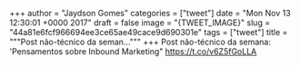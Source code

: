 
+++
author = "Jaydson Gomes"
categories = ["tweet"]
date = "Mon Nov 13 12:30:01 +0000 2017"
draft = false
image = "{TWEET_IMAGE}"
slug = "44a81e6fcf966694ee3ce65ae49cace9d690301e"
tags = ["tweet"]
title = """Post não-técnico da seman..."""
+++
Post não-técnico da semana: 'Pensamentos sobre Inbound Marketing" https://t.co/v6Z5fGoLLA
